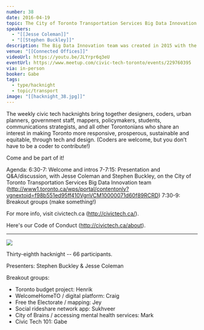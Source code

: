 ```yaml
---
number: 38
date: 2016-04-19
topic: The City of Toronto Transportation Services Big Data Innovation team with Jesse Coleman & Stephen Buckley
speakers:
  - "[[Jesse Coleman]]"
  - "[[Stephen Buckley]]"
description: The Big Data Innovation team was created in 2015 with the mission of leveraging emerging transportation datasets together with existing City data to develop a new understanding of transportation issues across all modes in the City. The focus of the Big Data Innovation Team will be on conducting practical analyses of transportation data to be able to more easily measure the impact and benefits of policies and solutions. The team will be partnering with researchers and will focus on providing excellence in the communication and visualization of findings.
venue: "[[Connected Offices]]"
videoUrl: https://youtu.be/JLYrpr6q3eU
eventUrl: https://www.meetup.com/civic-tech-toronto/events/229760395
via: in-person
booker: Gabe
tags:
  - type/hacknight
  - topic/transport
image: "[[hacknight_38.jpg]]"
---
```


The weekly civic tech hacknights bring together designers, coders, urban planners, government staff, mappers, policymakers, students, communications strategists, and all other Torontonians who share an interest in making Toronto more responsive, prosperous, sustainable and equitable, through tech and design. (Coders are welcome, but you don’t have to be a coder to contribute!)

Come and be part of it!

Agenda:
6:30-7: Welcome and intros
7-7:15: Presentation and Q&A/discussion, with Jesse Coleman and Stephen Buckley, on the City of Toronto Transportation Services Big Data Innovation team (http://www1.toronto.ca/wps/portal/contentonly?vgnextoid=f98b551ed95ff410VgnVCM10000071d60f89RCRD)
7:30-9: Breakout groups (make something!)

For more info, visit civictech.ca (http://civictech.ca/).

Here's our Code of Conduct (http://civictech.ca/about).

---


![](https://mlydg0vejq30.i.optimole.com/w:930/h:522/q:mauto/f:best/https://civictech.ca/wp-content/uploads/2016/04/hacknight.jpg)

Thirty-eighth hacknight -- 66 participants.

Presenters: Stephen Buckley & Jesse Coleman

Breakout groups:
-   Toronto budget project: Henrik
-   WelcomeHomeTO / digital platform: Craig
-   Free the Electorate / mapping: Jey
-   Social rideshare network app: Sukhveer
-   City of Brains / accessing mental health services: Mark
-   Civic Tech 101: Gabe
